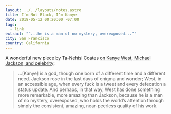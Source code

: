 ```yaml
---
layout: ../../layouts/notes.astro
title: I’m Not Black, I’m Kanye
date: 2018-05-12 00:20:00 -07:00
tags:
  - link
extract: "“...he is a man of no mystery, overexposed...”"
city: San Francisco
country: California
---
```


A wonderful new piece by Ta-Nehisi Coates [on Kanye West, Michael Jackson, and celebrity](https://www.theatlantic.com/entertainment/archive/2018/05/im-not-black-im-kanye/559763/):

> ...[Kanye] is a god, though one born of a different time and a different need. Jackson rose in the last days of enigma and wonder; West, in an accessible age, when every fuck is a tweet and every defecation a status update. And perhaps, in that way, West has done something more remarkable, more amazing than Jackson, because he is a man of no mystery, overexposed, who holds the world’s attention through simply the consistent, amazing, near-peerless quality of his work.
